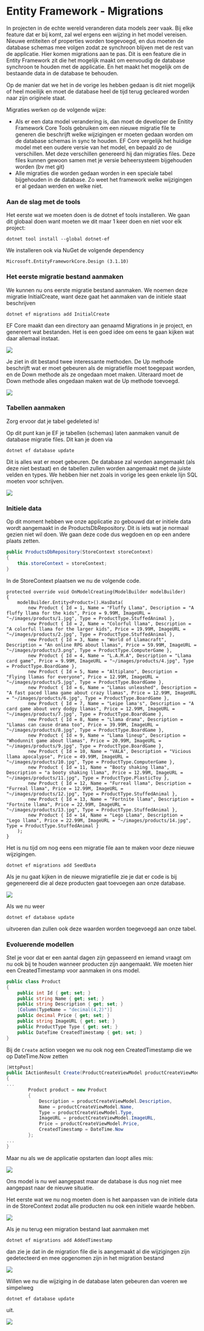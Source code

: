 # Entity Framework - Migrations

In projecten in de echte wereld veranderen data models zeer vaak. Bij elke feature dat er bij komt, zal wel ergens een wijzing in het model vereisen. Nieuwe entiteiten of properties worden toegevoegd, en dus moeten de database schemas mee volgen zodat ze synchroon blijven met de rest van de applicatie. Hier komen migrations aan te pas. Dit is een feature die in Entity Framework zit die het mogelijk maakt om eenvoudig de database synchroon te houden met de applicatie. En het maakt het mogelijk om de bestaande data in de database te behouden.

Op de manier dat we het in de vorige les hebben gedaan is dit niet mogelijk of heel moeilijk en moet de database heel de tijd terug gecleared worden naar zijn originele staat.

Migraties werken op de volgende wijze:

* Als er een data model verandering is, dan moet de developer de Enitity Framework Core Tools gebruiken om een nieuwe migratie file te generen die beschrijft welke wijzigingen er moeten gedaan worden om de database schemas in sync te houden. EF Core vergelijk het huidige model met een oudere versie van het model, en bepaald zo de verschillen. Met deze verschillen genereerd hij dan migraties files. Deze files kunnen gewoon samen met je versie beheersysteem bijgehouden worden \(bv met git\)
* Alle migraties die worden gedaan worden in een speciale tabel bijgehouden in de database. Zo weet het framework welke wijzigingen er al gedaan werden en welke niet.

### Aan de slag met de tools

Het eerste wat we moeten doen is de dotnet ef tools installeren. We gaan dit globaal doen want moeten we dit maar 1 keer doen en niet voor elk project:

```text
dotnet tool install --global dotnet-ef
```

We installeren ook via NuGet de volgende dependency

```text
Microsoft.EntityFrameworkCore.Design (3.1.10)
```

### Het eerste migratie bestand aanmaken

We kunnen nu ons eerste migratie bestand aanmaken. We noemen deze migratie InitialCreate, want deze gaat het aanmaken van de initiele staat beschrijven

```
dotnet ef migrations add InitialCreate
```

EF Core maakt dan een directory aan genaamd Migrations in je project, en genereert wat bestanden. Het is een goed idee om eens te gaan kijken wat daar allemaal instaat.

![](../.gitbook/assets/image%20%2885%29.png)

Je ziet in dit bestand twee interessante methoden. De Up methode beschrijft wat er moet gebeuren als de migratiefile moet toegepast worden, en de Down methode als ze ongedaan moet maken. Uiteraard moet de Down methode alles ongedaan maken wat de Up methode toevoegd.

![](../.gitbook/assets/image%20%2890%29.png)

### Tabellen aanmaken

Zorg ervoor dat je tabel gedeleted is!

Op dit punt kan je EF je tabellen \(schemas\) laten aanmaken vanuit de database migratie files. Dit kan je doen via

```text
dotnet ef database update
```

Dit is alles wat er moet gebeuren. De database zal worden aangemaakt \(als deze niet bestaat\) en de tabellen zullen worden aangemaakt met de juiste velden en types. We hebben hier net zoals in vorige les geen enkele lijn SQL moeten voor schrijven. 

![](../.gitbook/assets/image%20%2884%29.png)

### Initiele data

Op dit moment hebben we onze applicatie zo gebouwd dat er initiele data wordt aangemaakt in de ProductsDbRepository. Dit is iets wat je normaal gezien niet wil doen. We gaan deze code dus wegdoen en op een andere plaats zetten.

```csharp
public ProductsDbRepository(StoreContext storeContext)
{
    this.storeContext = storeContext;
}
```

In de StoreContext plaatsen we nu de volgende code. 

```text
protected override void OnModelCreating(ModelBuilder modelBuilder)
{
    modelBuilder.Entity<Product>().HasData(
        new Product { Id = 1, Name = "Fluffy Llama", Description = "A fluffy llama for the kids", Price = 9.99M, ImageURL = "~/images/products/1.jpg", Type = ProductType.StuffedAnimal },
        new Product { Id = 2, Name = "Colorful llama", Description = "A colorful llama for the larger kids", Price = 19.99M, ImageURL = "~/images/products/2.jpg", Type = ProductType.StuffedAnimal },
        new Product { Id = 3, Name = "World of Llamacraft", Description = "An online RPG about llamas", Price = 59.99M, ImageURL = "~/images/products/3.png", Type = ProductType.ComputerGame },
        new Product { Id = 4, Name = "L.A.M.A", Description = "Llama card game", Price = 9.99M, ImageURL = "~/images/products/4.jpg", Type = ProductType.BoardGame },
        new Product { Id = 5, Name = "Altiplano", Description = "Flying llamas for everyone", Price = 12.99M, ImageURL = "~/images/products/5.jpg", Type = ProductType.BoardGame },
        new Product { Id = 6, Name = "Llamas unleashed", Description = "A fast paced llama game about crazy llamas", Price = 12.99M, ImageURL = "~/images/products/6.jpg", Type = ProductType.BoardGame },
        new Product { Id = 7, Name = "Leipe lama's", Description = "A card game about very dodgy llamas", Price = 12.99M, ImageURL = "~/images/products/7.jpg", Type = ProductType.BoardGame },
        new Product { Id = 8, Name = "Llama drama", Description = "Llamas can cause drama too", Price = 39.99M, ImageURL = "~/images/products/8.jpg", Type = ProductType.BoardGame },
        new Product { Id = 9, Name = "Llama lineup", Description = "Whodunnit game about llamas", Price = 20.99M, ImageURL = "~/images/products/9.jpg", Type = ProductType.BoardGame },
        new Product { Id = 10, Name = "VALA", Description = "Vicious llama apocalypse", Price = 49.99M, ImageURL = "~/images/products/10.jpg", Type = ProductType.ComputerGame },
        new Product { Id = 11, Name = "Booty shaking llama", Description = "a booty shaking llama", Price = 12.99M, ImageURL = "~/images/products/11.jpg", Type = ProductType.PlasticToy },
        new Product { Id = 12, Name = "Furreal llama", Description = "Furreal llama", Price = 12.99M, ImageURL = "~/images/products/12.jpg", Type = ProductType.StuffedAnimal },
        new Product { Id = 13, Name = "Fortnite llama", Description = "Fortnite llama", Price = 22.99M, ImageURL = "~/images/products/13.jpg", Type = ProductType.StuffedAnimal },
        new Product { Id = 14, Name = "Lego Llama", Description = "Lego llama", Price = 22.99M, ImageURL = "~/images/products/14.jpg", Type = ProductType.StuffedAnimal }
    );
}
```

Het is nu tijd om nog eens een migratie file aan te maken voor deze nieuwe wijzigingen.

```text
dotnet ef migrations add SeedData
```

Als je nu gaat kijken in de nieuwe migratiefile zie je dat er code is bij gegenereerd die al deze producten gaat toevoegen aan onze database.

![](../.gitbook/assets/image%20%2882%29.png)

Als we nu weer

```text
dotnet ef database update
```

uitvoeren dan zullen ook deze waarden worden toegevoegd aan onze tabel. 

### Evoluerende modellen

Stel je voor dat er een aantal dagen zijn gepasseerd en iemand vraagt om nu ook bij te houden wanneer producten zijn aangemaakt. We moeten hier een CreatedTimestamp voor aanmaken in ons model. 

```csharp
public class Product
{
    public int Id { get; set; }
    public string Name { get; set; }
    public string Description { get; set; }
    [Column(TypeName = "decimal(4,2)")]
    public decimal Price { get; set; }
    public string ImageURL { get; set; }
    public ProductType Type { get; set; }
    public DateTime CreatedTimestamp { get; set; }
}
```

Bij de `Create` action voegen we nu ook nog een CreatedTimestamp die we op DateTime.Now zetten 

```csharp
[HttpPost]
public IActionResult Create(ProductCreateViewModel productCreateViewModel)
{
...
        Product product = new Product
        {
            Description = productCreateViewModel.Description,
            Name = productCreateViewModel.Name,
            Type = productCreateViewModel.Type,
            ImageURL = productCreateViewModel.ImageURL,
            Price = productCreateViewModel.Price,
            CreatedTimestamp = DateTime.Now
        };
...
}
```

Maar nu als we de applicatie opstarten dan loopt alles mis:

![](../.gitbook/assets/image%20%2883%29.png)

Ons model is nu wel aangepast maar de database is dus nog niet mee aangepast naar de nieuwe situatie. 

Het eerste wat we nu nog moeten doen is het aanpassen van de initiele data in de StoreContext zodat alle producten nu ook een initiele waarde hebben.

![](../.gitbook/assets/image%20%2888%29.png)

Als je nu terug een migration bestand laat aanmaken met

```text
dotnet ef migrations add AddedTimestamp
```

dan zie je dat in de migration file die is aangemaakt al die wijzigingen zijn gedetecteerd en mee opgenomen zijn in het migration bestand

![](../.gitbook/assets/image%20%2887%29.png)

Willen we nu die wijziging in de database laten gebeuren dan voeren we simpelweg

```text
dotnet ef database update
```

uit.

![](../.gitbook/assets/image%20%2886%29.png)

